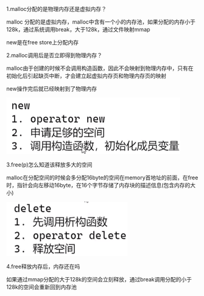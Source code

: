 1.malloc分配的是物理内存还是虚拟内存？

malloc 分配的是虚拟内存，malloc中含有一个小的内存池，如果分配的内存小于128k，通过系统调用break，大于128k，通过文件映射mmap

new是在free store上分配内存

2.malloc调用后是否立即得到物理内存？

malloc由于创建的时候不会调用构造函数，因此不会映射到物理内存中，只有在初始化后引起缺页中断，才会建立起虚拟内存页和物理内存页的映射

new操作完后就已经映射到了物理内存

![image-20230906211653515](images/image-20230906211653515.png)

3.free(p)怎么知道该释放多大的空间

malloc在分配空间的时候会多分配16byte的空间在memory首地址的前面，在free时，指针会向左移动16byte，在16个字节存储了内存块的描述信息(包含内存的大小)

![image-20230906211706988](images/image-20230906211706988.png)

4.free释放内存后，内存还在吗

如果通过mmap分配的大于128k的空间会立刻释放，通过break调用分配的小于128k的空间会重新回到内存池

 


